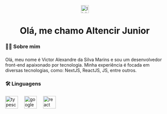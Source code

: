 <div align="center">
  <a href="https://www.linkedin.com/in/altencir-junior-60410b1a7/" target="_blank">
    <img src="https://img.shields.io/static/v1?message=LinkedIn&logo=linkedin&label=&color=0077B5&logoColor=white&labelColor=&style=for-the-badge" height="25" alt="linkedin logo"  />
  </a>
</div>

###

<h1 align="center">Olá, me chamo Altencir Junior</h1>

###

<h3 align="left">👩‍💻  Sobre mim</h3>

###

<p align="left">Olá, meu nome é Victor Alexandre da Silva Marins e sou um desenvolvedor front-end apaixonado por tecnologia. Minha experiência é focada em diversas tecnologias, como: NextJS, ReactJS, JS, entre outros.</p>

###

<h3 align="left">🛠 Linguagens</h3>

###

<div align="left">
  <img src="https://cdn.jsdelivr.net/gh/devicons/devicon/icons/typescript/typescript-original.svg" height="40" alt="typescript logo"  />
  <img width="12" />
  <img src="https://cdn.jsdelivr.net/gh/devicons/devicon/icons/googlecloud/googlecloud-original.svg" height="40" alt="googlecloud logo"  />
  <img width="12" />
  <img src="https://cdn.jsdelivr.net/gh/devicons/devicon/icons/react/react-original.svg" height="40" alt="react logo"  />
  <img width="12" />
</div>

###
